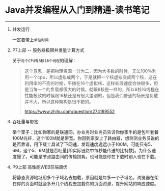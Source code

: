 # Java并发编程从入门到精通-读书笔记 #

----------
1. 并发运行

	一定要带上`单位时间`

2. P7上部 -- 服务器极限并发量计算方式

	关于`每个CPU有8核16个线程`的理解：
	> 这个意思，是把物理资源一分为二，因为大多数的时候，无法100%利用一个cpu，所以虚拟成两个，于是就把一个核虚拟变成两个核，这在利用率的不高的时候，平摊在16个虚拟核，这样处理速度会快很多，但是当每一个的负载都很大的时候，就跟8核是一样的，所以8核16线程在性能极致的时候跟16核还是有很大差别的，但是我们普通的场景是负载并不大，所以这种架构是很不错的。
	> 
	> https://www.zhihu.com/question/274189552

3. 吞吐量与带宽

	举个栗子：比如你家的是联通网，办业务时业务员告诉你你家半的是包年套餐100M光纤，这个100M就是带宽。你回到家安上了路由器，想测测业务员说的是否靠谱，用下载工具试了下网速，发现速度远远小于100M，可能只有5、6M，这个5、6M就是吞吐量[即实际链路中每秒能传送的比特数]。为什么速度慢了，可能是节点路由间的传输损耗，也可能是你在下载时别人也在下载。

4. P9上部 高性能WEB前端调优

	将静态资源地址用多个子域名去加载，原因就是每多一个子域名，浏览器在架在你的页面时就会多开几个线程去加载你的页面资源，提升网站的响应速度。
	